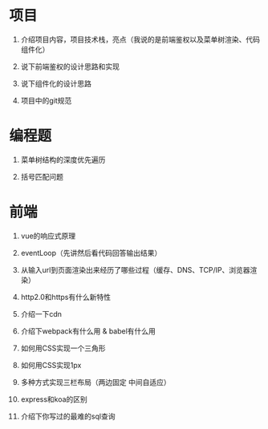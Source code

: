 # 项目
1. 介绍项目内容，项目技术栈，亮点（我说的是前端鉴权以及菜单树渲染、代码组件化）

2. 说下前端鉴权的设计思路和实现

3. 说下组件化的设计思路

4. 项目中的git规范

# 编程题
1. 菜单树结构的深度优先遍历

2. 括号匹配问题

# 前端

1. vue的响应式原理

2. eventLoop（先讲然后看代码回答输出结果）

3. 从输入url到页面渲染出来经历了哪些过程（缓存、DNS、TCP/IP、浏览器渲染）

4. http2.0和https有什么新特性

5. 介绍一下cdn

6. 介绍下webpack有什么用 & babel有什么用

7. 如何用CSS实现一个三角形

8. 如何用CSS实现1px

9. 多种方式实现三栏布局（两边固定 中间自适应）

10. express和koa的区别

11. 介绍下你写过的最难的sql查询






